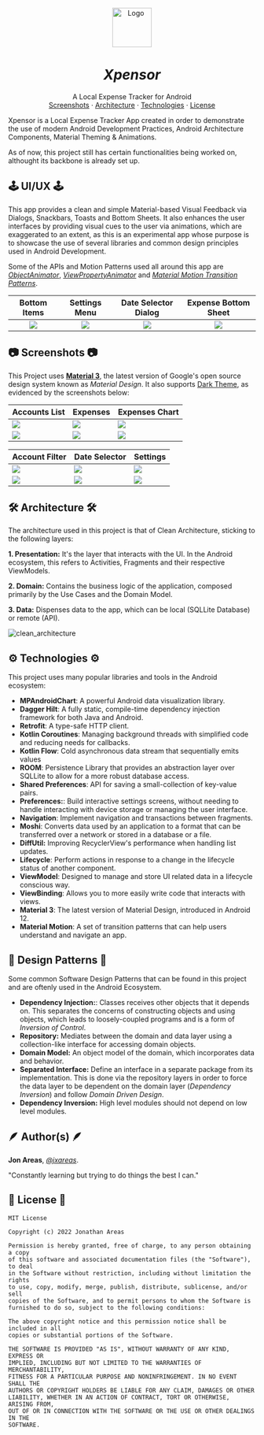 <br />
<div align="center">
  <a href="#">
    <img src="./readme/logo/blue.svg" alt="Logo" width="80" height="80">
  </a>

<h1 align = "center">
<b><i>Xpensor</i></b>
</h1>

  <p align="center">
    A Local Expense Tracker for Android
    <br />
    <a href="#-screenshots-">Screenshots</a>
    ·
    <a href="#-architecture-">Architecture</a>
    ·
     <a href="#-technologies-">Technologies</a>
    ·
    <a href="#-license-">License</a>
  </p>
</div>


Xpensor is a Local Expense Tracker App created in order to demonstrate the use of modern Android Development Practices, Android Architecture Components, Material Theming & Animations.

As of now, this project still has certain functionalities being worked on, althought its backbone is already set up.

## 🕹️ UI/UX 🕹️

This app provides a clean and simple Material-based Visual Feedback via Dialogs, Snackbars, Toasts and Bottom Sheets. It also enhances the user interfaces by providing visual cues to the user via animations, which are exaggerated to an extent, as this is an experimental app whose purpose is to showcase the use of several libraries and common design principles used in Android Development.

Some of the APIs and Motion Patterns used all around this app are [*ObjectAnimator*](https://developer.android.com/reference/android/animation/ObjectAnimator), [*ViewPropertyAnimator*](https://developer.android.com/reference/android/view/ViewPropertyAnimator) and [*Material Motion Transition Patterns*](https://m2.material.io/design/motion/the-motion-system.html#transition-patterns).

Bottom Items	|	Settings Menu	|	Date Selector Dialog | Expense Bottom Sheet	|
:------:|:---------------------:|:-----------------------------:|:-------------:|
![](./readme/gifs/top_destination_transition.gif)  |  ![](./readme/gifs/transition.gif)  |  ![](./readme/gifs/date_selector_dialog.gif)  |  ![](./readme/gifs/bottom_sheet.gif)

## 📷 Screenshots 📷

This Project uses [**Material 3**](https://m3.material.io/), the latest version of Google's open source design system known as *Material Design*. It also supports [Dark Theme](https://developer.android.com/develop/ui/views/theming/darktheme), as evidenced by the screenshots below:

| Accounts List  | Expenses | Expenses Chart | 
| ------------- | ------------- |  ------------- |
| ![](./readme/images/accounts.png)  | ![](./readme/images/transactions.png)  | ![](./readme/images/chart.png)  | 
| ![](./readme/images/accounts_dark.png)  | ![](./readme/images/transactions_dark.png)  | ![](./readme/images/chart_dark.png)  | 

| Account Filter  | Date Selector | Settings | 
| ------------- | ------------- |  ------------- |
| ![](./readme/images/account_filter.png)  | ![](./readme/images/date_filter.png)  | ![](./readme/images/settings.png)  | 
| ![](./readme/images/account_filter_dark.png)  | ![](./readme/images/date_filter_dark.png)  | ![](./readme/images/settings_dark.png)  | 


## 🛠 Architecture 🛠

The architecture used in this project is that of Clean Architecture, sticking to the following layers:

**1. Presentation:** It's the layer that interacts with the UI. In the Android ecosystem, this refers to Activities, Fragments and their respective ViewModels.

**2. Domain:** Contains the business logic of the application, composed primarily by the Use Cases and the Domain Model.

**3. Data:** Dispenses data to the app, which can be local (SQLLite Database) or remote (API).

![clean_architecture](./readme/images/clean_architecture.png)


## ⚙️ Technologies ⚙️

This project uses many popular libraries and tools in the Android ecosystem:

* **MPAndroidChart**: A powerful Android data visualization library.
* **Dagger Hilt**: A fully static, compile-time dependency injection framework for both Java and Android.
* **Retrofit**: A type-safe HTTP client.
* **Kotlin Coroutines**: Managing background threads with simplified code and reducing needs for callbacks.
* **Kotlin Flow**: Cold asynchronous data stream that sequentially emits values
* **ROOM**: Persistence Library that provides an abstraction layer over SQLLite to allow for a more robust database access.
* **Shared Preferences**: API for saving a small-collection of key-value pairs.
* **Preferences:**:  Build interactive settings screens, without needing to handle interacting with device storage or managing the user interface.
* **Navigation**: Implement navigation and transactions between fragments.
* **Moshi**: Converts data used by an application to a format that can be transferred over a network or stored in a database or a file.
* **DiffUtil:**  Improving RecyclerView's performance when handling list updates.
* **Lifecycle**: Perform actions in response to a change in the lifecycle status of another component.
* **ViewModel**: Designed to manage and store UI related data in a lifecycle conscious way.
* **ViewBinding**: Allows you to more easily write code that interacts with views.
* **Material 3**: The latest version of Material Design, introduced in Android 12.
* **Material Motion**: A set of transition patterns that can help users understand and navigate an app.

## 🦾 Design Patterns 🦾

Some common Software Design Patterns that can be found in this project and are oftenly used in the Android Ecosystem.

* **Dependency Injection:**: Classes receives other objects that it depends on. This separates the concerns of constructing objects and using objects, which leads to loosely-coupled programs and is a form of *Inversion of Control*.
* **Repository:** Mediates between the domain and data layer using a collection-like interface for accessing domain objects.
* **Domain Model:** An object model of the domain, which incorporates data and behavior.
* **Separated Interface:** Define an interface in a separate package from its implementation. This is done via the repository layers in order to force the data layer to be dependent on the domain layer (*Dependency Inversion*) and follow *Domain Driven Design*.
* **Dependency Inversion:** High level modules should not depend on low level modules. 


## 🪶 Author(s) 🪶

**Jon Areas**, [*@jxareas*](https://github.com/jxareas).

"Constantly learning but trying to do things the best I can."

## 📜 License 📜

```
MIT License

Copyright (c) 2022 Jonathan Areas

Permission is hereby granted, free of charge, to any person obtaining a copy
of this software and associated documentation files (the "Software"), to deal
in the Software without restriction, including without limitation the rights
to use, copy, modify, merge, publish, distribute, sublicense, and/or sell
copies of the Software, and to permit persons to whom the Software is
furnished to do so, subject to the following conditions:

The above copyright notice and this permission notice shall be included in all
copies or substantial portions of the Software.

THE SOFTWARE IS PROVIDED "AS IS", WITHOUT WARRANTY OF ANY KIND, EXPRESS OR
IMPLIED, INCLUDING BUT NOT LIMITED TO THE WARRANTIES OF MERCHANTABILITY,
FITNESS FOR A PARTICULAR PURPOSE AND NONINFRINGEMENT. IN NO EVENT SHALL THE
AUTHORS OR COPYRIGHT HOLDERS BE LIABLE FOR ANY CLAIM, DAMAGES OR OTHER
LIABILITY, WHETHER IN AN ACTION OF CONTRACT, TORT OR OTHERWISE, ARISING FROM,
OUT OF OR IN CONNECTION WITH THE SOFTWARE OR THE USE OR OTHER DEALINGS IN THE
SOFTWARE.
```
